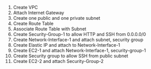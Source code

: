 1. Create VPC
2. Attach Internet Gateway
3. Create one public and one private subnet
4. Create Route Table
5. Associate Route Table with Subnet
6. Create Security-Group-1 to allow HTTP and SSH from 0.0.0.0/0
7. Create Network-Interface-1 and attach subnet, security group
8. Create Elastic IP and attach to Network-Interface-1
9. Create EC2-1 and attach Network-Interface-1, security-group-1
10. Create Security group to allow SSH from public subnet
11. Create EC2-2 and attach Security-Group-2
